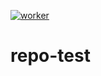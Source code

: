 
[![worker](https://stage-api.codecov.dev/gh/codecov/codecov-api/graphs/badge.svg?token=IFOZU45Y25)](https://codecov.io/github/codecov/worker)
# repo-test

